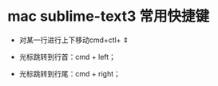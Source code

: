 # mac sublime-text3 常用快捷键

+ 对某一行进行上下移动cmd+ctl+ &#8661;

+ 光标跳转到行首：cmd + left；

+ 光标跳转到行尾：cmd + right；
